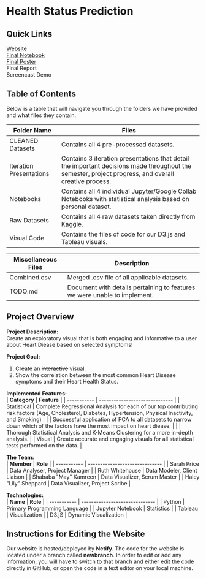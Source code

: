 # Health Status Prediction

## Quick Links

[Website](https://health-status-prediction.netlify.app/)<br/>
[Final Notebook](https://colab.research.google.com/drive/1lKfwkLaYZRL_1_egt3l4mW35W79Hf4g-#scrollTo=UmgFkRxLcj5s)<br/>
[Final Poster](https://cdn-uploads.piazza.com/paste/kk08x4wq9b3144/508d5fcfb73cc03fa125abf3ff2241ecdd3fda18036f786c4bc2b965a2430e88/Health_Status_Prediction_Flyer.pdf)<br/>
Final Report<br/>
Screencast Demo<br/>

## Table of Contents

Below is a table that will navigate you through the folders we have provided and what files they contain. 

| **Folder Name**          | **Files**                                                    |
| -----------              | ------------------------------                               |
| CLEANED Datasets         | Contains all 4 pre-processed datasets.                       |
| Iteration Presentations  | Contains 3 iteration presentations that detail the important decisions made throughout the semester, project progress, and overall creative process. |
| Notebooks                | Contains all 4 individual Jupyter/Google Collab Notebooks with statistical analysis based on personal dataset.                                        | Project Preparation      | Contains our project Charter and Timeline.                   |
| Raw Datasets             | Contains all 4 raw datasets taken directly from Kaggle.      |
| Visual Code              | Contains the files of code for our D3.js and Tableau visuals.|

| **Miscellaneous Files**  |**Description**                                                                     |
| -----------              | ------------------------------                                                     |
| Combined.csv             | Merged .csv file of all applicable datasets.                                       |
| TODO.md                  | Document with details pertaining to features we were unable to implement.          |

## Project Overview

**Project Description:**<br/>
Create an exploratory visual that is both engaging and informative to a user about Heart Diease based on selected symptoms!

**Project Goal:**<br/>
1. Create an ~~interactive~~ visual.
2. Show the correlation between the most common Heart Disease symptoms and their Heart Health Status.

**Implemented Features:**<br/>
| **Category**             | **Feature**                              |
| -----------              | ------------------------------           |
| Statistical              | Complete Regressional Analysis for each of our top contributing risk factors (Age, Cholesterol, Diabetes, Hypertension, Physical Inactivity, and Smoking)                   |
|                          | Successful application of PCA to all datasets to narrow down which of the factors have the most impact on heart diease.                             |
|                          | Thorough Statistical Analysis and K-Means Clustering for a more in-depth analysis.                                                             |
| Visual                   | Create accurate and engaging visuals for all statistical tests performed on the data.                                                                |

**The Team:**<br/>
| **Member**                 | **Role**                               |
| -----------              | ------------------------------           |
| Sarah Price              | Data Analyser, Project Manager           |
| Ruth Whitehouse          | Data Modeler, Client Liaison             |
| Shababa "May" Kamreen    | Data Visualizer, Scrum Master            |
| Haley "Lily" Sheppard    | Data Visualizer, Project Scribe          |

**Technologies:**<br/>
| **Name**                 | **Role**                                 |
| -----------              | ------------------------------           |
| Python                   | Primary Programming Language             |
| Jupyter Notebook         | Statistics                               |
| Tableau                  | Visualization                            |
| D3.jS                    | Dynamic Visualization                    |

## Instructions for Editing the Website
Our website is hosted/deployed by **Netify**. The code for the website is located under a branch called **newbranch**. In order to edit or add any information, you will have to switch to that branch and either edit the code directly in GitHub, or open the code in a text editor on your local machine.
